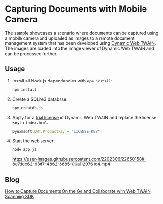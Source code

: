 # Capturing Documents with Mobile Camera 
The sample showcases a scenario where documents can be captured using a mobile camera and uploaded as images to a remote document management system that has been developed using [Dynamic Web TWAIN](https://www.dynamsoft.com/web-twain/overview/). The images are loaded into the image viewer of Dynamic Web TWAIN and can be processed further.

## Usage
1. Install all Node.js dependencies with `npm install`:
    ```bash
    npm install
    ```
2. Create a SQLite3 database:
    ```bash
    npm creatdb.js
    ```
3. Apply for a [trial license](https://www.dynamsoft.com/customer/license/trialLicense?product=dwt) of Dynamic Web TWAIN and replace the license key in `index.html`:
    ```js
    Dynamsoft.DWT.ProductKey = "LICENSE-KEY";
    ```

4. Start the web server:
    ```bash
    node app.js
    ```

    https://user-images.githubusercontent.com/2202306/226501588-8e7dec62-63d7-4862-8685-00a1129761d4.mp4

## Blog
[How to Capture Documents On the Go and Collaborate with Web TWAIN Scanning SDK](https://www.dynamsoft.com/codepool/web-document-scanning-mobile-capture.html)
